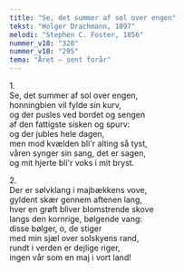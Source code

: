 ```yaml
---
title: "Se, det summer af sol over engen"
tekst: "Holger Drachmann, 1897"
melodi: "Stephen C. Foster, 1856"
nummer_v18: "320"
nummer_v18: "295"
tema: "Året – sent forår"
---
```


1\.\
Se, det summer af sol over engen,\
honningbien vil fylde sin kurv,\
og der pusles ved bordet og sengen\
af den fattigste sisken og spurv:\
og der jubles hele dagen,\
men mod kvælden bli'r alting så tyst,\
våren synger sin sang, det er sagen,\
og mit hjerte bli'r voks i mit bryst.

2\.\
Der er sølvklang i majbækkens vove,\
gyldent skær gennem aftenen lang,\
hver en grøft bliver blomstrende skove\
langs den kornrige, bølgende vang:\
disse bølger, o, de stiger\
med min sjæl over solskyens rand,\
rundt i verden er dejlige riger,\
ingen vår som en maj i vort land!